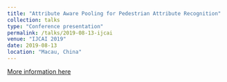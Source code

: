 ```yaml
---
title: "Attribute Aware Pooling for Pedestrian Attribute Recognition"
collection: talks
type: "Conference presentation"
permalink: /talks/2019-08-13-ijcai
venue: "IJCAI 2019"
date: 2019-08-13
location: "Macau, China"
---
```


[More information here](https://static.ijcai.org/2019-Program.html)

